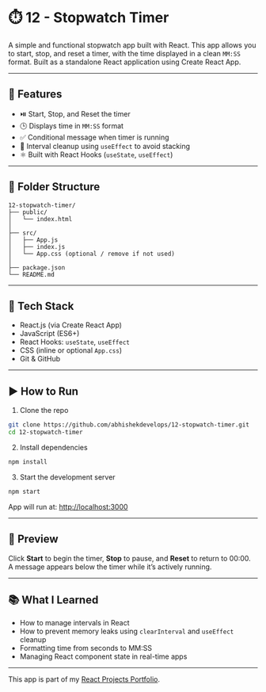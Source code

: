 # ⏱️ 12 - Stopwatch Timer

A simple and functional stopwatch app built with React. This app allows you to start, stop, and reset a timer, with the time displayed in a clean `MM:SS` format. Built as a standalone React application using Create React App.

---

## 🚀 Features

- ⏯️ Start, Stop, and Reset the timer  
- 🕒 Displays time in `MM:SS` format  
- ✅ Conditional message when timer is running  
- 🧹 Interval cleanup using `useEffect` to avoid stacking  
- ⚛️ Built with React Hooks (`useState`, `useEffect`)  

---

## 📂 Folder Structure

```
12-stopwatch-timer/
├── public/
│   └── index.html
│
├── src/
│   ├── App.js
│   ├── index.js
│   └── App.css (optional / remove if not used)
│
├── package.json
└── README.md
```

---

## 🧠 Tech Stack

- React.js (via Create React App)  
- JavaScript (ES6+)  
- React Hooks: `useState`, `useEffect`  
- CSS (inline or optional `App.css`)  
- Git & GitHub  

---

## ▶️ How to Run

1. Clone the repo
```bash
git clone https://github.com/abhishekdevelops/12-stopwatch-timer.git
cd 12-stopwatch-timer
```

2. Install dependencies
```bash
npm install
```

3. Start the development server
```bash
npm start
```

App will run at: [http://localhost:3000](http://localhost:3000)

---

## 🌟 Preview

Click **Start** to begin the timer, **Stop** to pause, and **Reset** to return to 00:00.  
A message appears below the timer while it’s actively running.

---

## 📚 What I Learned

- How to manage intervals in React
- How to prevent memory leaks using `clearInterval` and `useEffect` cleanup
- Formatting time from seconds to MM:SS
- Managing React component state in real-time apps

---

This app is part of my [React Projects Portfolio](https://github.com/abhishekdevelops/react-projects-portfolio).
